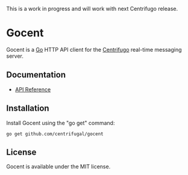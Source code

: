 This is a work in progress and will work with next Centrifugo release.

Gocent
======

Gocent is a [Go](http://golang.org/) HTTP API client for the [Centrifugo](https://github.com/centrifugal/centrifugo) real-time messaging server.

Documentation
-------------

- [API Reference](http://godoc.org/github.com/centrifugal/gocent)

Installation
------------

Install Gocent using the "go get" command:

```
go get github.com/centrifugal/gocent
```

License
-------

Gocent is available under the MIT license.
